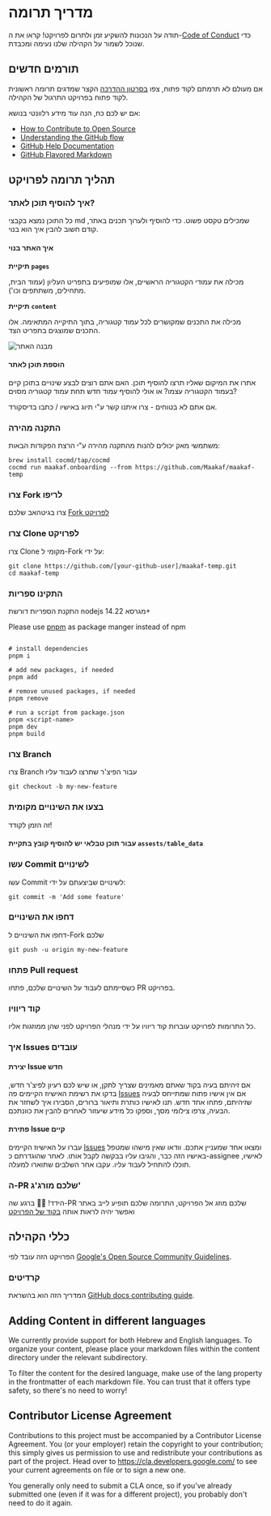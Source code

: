 # מדריך תרומה

תודה על הנכונות להשקיע זמן ולתרום לפרויקט!
קראו את ה-[Code of Conduct](./CODE_OF_CONDUCT.md) כדי שנוכל לשמור על הקהילה שלנו נעימה ומכבדת.

## תורמים חדשים

אם מעולם לא תרמתם לקוד פתוח, צפו [בסרטון ההדרכה](https://youtu.be/IVNxfbHNHZk?si=K7eB4yc0ASt59W_I) הקצר שמדגים תרומה ראשונית לקוד פתוח בפרויקט התרגול של הקהילה.

אם יש לכם כח, הנה עוד מידע רלוונטי בנושא:

- [How to Contribute to Open Source](https://opensource.guide/how-to-contribute/)
- [Understanding the GitHub flow](https://guides.github.com/introduction/flow/)
- [GitHub Help Documentation](https://help.github.com/)
- [GitHub Flavored Markdown](https://guides.github.com/features/mastering-markdown/)

## תהליך תרומה לפרויקט

### איך להוסיף תוכן לאתר?

כל התוכן נמצא בקבצי md שמכילים טקסט פשוט.
כדי להוסיף ולערוך תכנים באתר, קודם חשוב להבין איך הוא בנוי.

#### איך האתר בנוי

**תיקיית `pages`**

מכילה את עמודי הקטגוריה הראשיים, אלו שמופיעים בתפריט העליון (עמוד הבית, מתחילים, משתתפים וכו').

**תיקיית `content`**

מכילה את התכנים שמקושרים לכל עמוד קטגוריה, בתוך התיקייה המתאימה. אלו התכנים שמוצגים בתפריט הצד.

![מבנה האתר](https://github.com/Maakaf/maakaf-temp/assets/116891360/475e794e-6c71-4536-81cb-5b909e5182bb)

#### הוספת תוכן לאתר

אתרו את המיקום שאליו תרצו להוסיף תוכן. האם אתם רוצים לבצע שינויים בתוכן קיים בעמוד הקטגוריה עצמו? או אולי להוסיף עמוד חדש תחת עמוד קטגוריה מסוים?

אם אתם לא בטוחים - צרו איתנו קשר ע"י תיוג באישיו / כתבו בדיסקורד.

### התקנה מהירה
משתמשי מאק יכולים להנות מהתקנה מהירה ע"י הרצת הפקודות הבאות:
```shell
brew install cocmd/tap/cocmd
cocmd run maakaf.onboarding --from https://github.com/Maakaf/maakaf-temp
```

### צרו Fork לריפו

צרו בגיטהאב שלכם [Fork לפרויקט](https://github.com/Maakaf/maakaf-temp)

### צרו Clone לפרויקט

צרו Clone מקומי ל-Fork על ידי:

```shell
git clone https://github.com/[your-github-user]/maakaf-temp.git
cd maakaf-temp
```

### התקינו ספריות

התקנת הספריות דורשת nodejs מגרסא 14.22+

Please use [pnpm](https://pnpm.io/installation) as package manger instead of npm

```shell

# install dependencies
pnpm i

# add new packages, if needed
pnpm add

# remove unused packages, if needed
pnpm remove

# run a script from package.json
pnpm <script-name>
pnpm dev
pnpm build
```

### צרו Branch

צרו Branch עבור הפיצ'ר שתרצו לעבוד עליו

```shell
git checkout -b my-new-feature
```

### בצעו את השינויים מקומית

זה הזמן לקודד!

#### עבור תוכן טבלאי יש להוסיף קובץ בתקיית `assests/table_data`

### עשו Commit לשינויים

עשו Commit לשינויים שביצעתם על ידי:

```shell
git commit -m 'Add some feature'
```

### דחפו את השינויים

דחפו את השינויים ל-Fork שלכם

```shell
git push -u origin my-new-feature
```

### פתחו Pull request

כשסיימתם לעבוד על השינויים שלכם, פתחו PR בפרויקט.

### קוד ריוויו

כל התרומות לפרויקט עוברות קוד ריוויו על ידי מנהלי הפרויקט לפני שהן ממוזגות אליו.

### איך Issues עובדים

#### יצירת Issue חדש

אם זיהיתם בעיה בקוד שאתם מאמינים שצריך לתקן, או שיש לכם רעיון לפיצ'ר חדש, בדקו את רשימת האישיוז הקיימים פה [Issues](https://github.com/Maakaf/maakaf-temp/issues)
אם אין אישיו פתוח שמתייחס לבעיה שזיהיתם, פתחו אחד חדש.
תנו לאישיו כותרת ותיאור ברורים, הסבירו איך לשחזר את הבעיה, צרפו צילומי מסך, וספקו כל מידע שיעזור לאחרים להבין את כוונתכם.

#### פתירת Issue קיים

עברו על האישיוז הקיימים [Issues](https://github.com/Maakaf/maakaf-temp/issues) ומצאו אחד שמעניין אתכם.
וודאו שאין מישהו שמטפל באישיו הזה כבר, והגיבו עליו בבקשה לקבל אותו.
לאחר שהוגדרתם כ-assignee לאישיו, תוכלו להתחיל לעבוד עליו.
עקבו אחר השלבים שתוארו למעלה.

### ה-PR שלכם מורג'ג'

הידד! :tada::tada:
ברגע שה-PR שלכם מוזג אל הפרויקט, התרומה שלכם תופיע לייב באתר ואפשר יהיה לראות אותה [בקוד של הפרויקט ](https://github.com/Maakaf/maakaf-temp)

## כללי הקהילה

הפרויקט הזה עובד לפי [Google's Open Source Community Guidelines](https://opensource.google.com/conduct/).

### קרדיטים

המדריך הזה הוא בהשראת [GitHub docs contributing guide](https://github.com/github/docs/blob/main/CONTRIBUTING.md?plain=1).

## Adding Content in different languages

We currently provide support for both Hebrew and English languages. To organize your content, please place your markdown files within the content directory under the relevant subdirectory.

To filter the content for the desired language, make use of the lang property in the frontmatter of each markdown file. You can trust that it offers type safety, so there's no need to worry!

## Contributor License Agreement

Contributions to this project must be accompanied by a Contributor License
Agreement. You (or your employer) retain the copyright to your contribution;
this simply gives us permission to use and redistribute your contributions as
part of the project. Head over to <https://cla.developers.google.com/> to see
your current agreements on file or to sign a new one.

You generally only need to submit a CLA once, so if you've already submitted one
(even if it was for a different project), you probably don't need to do it
again.
